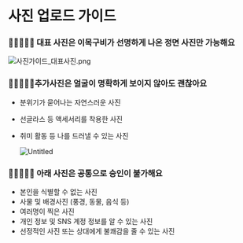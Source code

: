 # 사진 업로드 가이드

### 👩🏻🧑🏻‍🦰 대표 사진은 이목구비가 선명하게 나온 정면 사진만 가능해요

![사진가이드_대표사진.png](%E1%84%89%E1%85%A1%E1%84%8C%E1%85%B5%E1%86%AB%20%E1%84%8B%E1%85%A5%E1%86%B8%E1%84%85%E1%85%A9%E1%84%83%E1%85%B3%20%E1%84%80%E1%85%A1%E1%84%8B%E1%85%B5%E1%84%83%E1%85%B3%2058e07c5116764f819dd7f924dd5e38c6/%25EC%2582%25AC%25EC%25A7%2584%25EA%25B0%2580%25EC%259D%25B4%25EB%2593%259C_%25EB%258C%2580%25ED%2591%259C%25EC%2582%25AC%25EC%25A7%2584.png)

### 👩🏻‍💻🏃🏻추가사진은 얼굴이 명확하게 보이지 않아도 괜찮아요

- 분위기가 묻어나는 자연스러운 사진
- 선글라스 등 액세서리를 착용한 사진
- 취미 활동 등 나를 드러낼 수 있는 사진
    
    ![Untitled](%E1%84%89%E1%85%A1%E1%84%8C%E1%85%B5%E1%86%AB%20%E1%84%8B%E1%85%A5%E1%86%B8%E1%84%85%E1%85%A9%E1%84%83%E1%85%B3%20%E1%84%80%E1%85%A1%E1%84%8B%E1%85%B5%E1%84%83%E1%85%B3%2058e07c5116764f819dd7f924dd5e38c6/Untitled.png)
    

### 🙅🏻‍♀️🙅🏻 아래 사진은 공통으로 승인이 불가해요

- 본인을 식별할 수 없는 사진
- 사물 및 배경사진 (풍경, 동물, 음식 등)
- 여러명이 찍은 사진
- 개인 정보 및 SNS 계정 정보를 알 수 있는 사진
- 선정적인 사진 또는 상대에게 불쾌감을 줄 수 있는 사진